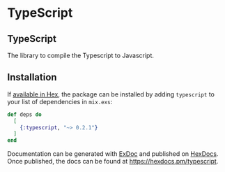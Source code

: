 # TypeScript

## TypeScript

The library to compile the Typescript to Javascript.

## Installation

If [available in Hex](https://hex.pm/docs/publish), the package can be installed
by adding `typescript` to your list of dependencies in `mix.exs`:

```elixir
def deps do
  [
    {:typescript, "~> 0.2.1"}
  ]
end
```

Documentation can be generated with [ExDoc](https://github.com/elixir-lang/ex_doc)
and published on [HexDocs](https://hexdocs.pm). Once published, the docs can
be found at <https://hexdocs.pm/typescript>.

